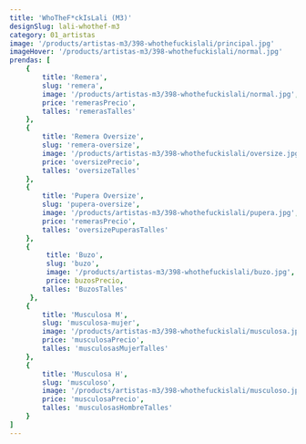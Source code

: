 ```yaml
---
title: 'WhoTheF*ckIsLali (M3)'
designSlug: lali-whothef-m3
category: 01_artistas
image: '/products/artistas-m3/398-whothefuckislali/principal.jpg'
imageHover: '/products/artistas-m3/398-whothefuckislali/normal.jpg'
prendas: [
    {   
        title: 'Remera',
        slug: 'remera',          
        image: '/products/artistas-m3/398-whothefuckislali/normal.jpg',
        price: 'remerasPrecio',
        talles: 'remerasTalles'
    },
    {
        title: 'Remera Oversize',
        slug: 'remera-oversize',
        image: '/products/artistas-m3/398-whothefuckislali/oversize.jpg',
        price: 'oversizePrecio',
        talles: 'oversizeTalles'
    },
    {
        title: 'Pupera Oversize',
        slug: 'pupera-oversize',
        image: '/products/artistas-m3/398-whothefuckislali/pupera.jpg',
        price: 'remerasPrecio',
        talles: 'oversizePuperasTalles'
    },
    {
         title: 'Buzo',
         slug: 'buzo',
         image: '/products/artistas-m3/398-whothefuckislali/buzo.jpg',
         price: buzosPrecio,
        talles: 'BuzosTalles'
     },
    {
        title: 'Musculosa M',
        slug: 'musculosa-mujer',
        image: '/products/artistas-m3/398-whothefuckislali/musculosa.jpg',
        price: 'musculosaPrecio',
        talles: 'musculosasMujerTalles'
    },
    {
        title: 'Musculosa H',
        slug: 'musculoso',
        image: '/products/artistas-m3/398-whothefuckislali/musculoso.jpg',
        price: 'musculosaPrecio',
        talles: 'musculosasHombreTalles'
    }
]
---
```

